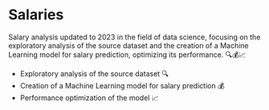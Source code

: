 # Salaries
Salary analysis updated to 2023 in the field of data science, focusing on the exploratory analysis of the source dataset and the creation of a Machine Learning model for salary prediction, optimizing its performance. 🔍💰📈

- Exploratory analysis of the source dataset 🔍
- Creation of a Machine Learning model for salary prediction 💰
- Performance optimization of the model 📈

